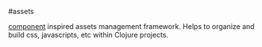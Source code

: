 #assets

[component](https://github.com/component/component) inspired
assets management framework. Helps to organize and build css,
javascripts, etc within Clojure projects.
